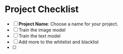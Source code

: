 # Project Checklist

- [ ] **Project Name**: Choose a name for your project.
- [ ] Train the image model
- [ ] Train the text model
- [ ] Add more to the whitelist and blacklist
- [ ] 